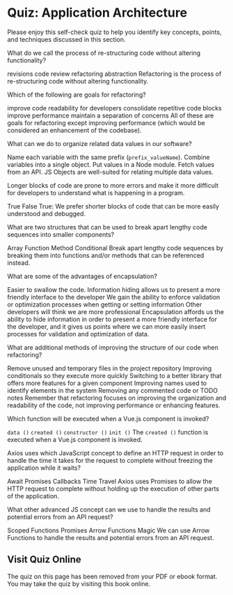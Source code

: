 # Quiz: Application Architecture

Please enjoy this self-check quiz to help you identify key concepts, points, and techniques discussed in this section.

<quiz name="">
    <question>
        <p>What do we call the process of re-structuring code without altering functionality?</p>
        <answer>revisions</answer>
        <answer>code review</answer>
        <answer correct>refactoring</answer>
        <answer>abstraction</answer>
        <explanation>Refactoring is the process of re-structuring code without altering functionality.</explanation>
    </question>
    <question multiple>
        <p>Which of the following are goals for refactoring?</p>
        <answer correct>improve code readability for developers</answer>
        <answer correct>consolidate repetitive code blocks</answer>
        <answer>improve performance</answer>
        <answer correct>maintain a separation of concerns</answer>
        <explanation>All of these are goals for refactoring except improving performance (which would be considered an enhancement of the codebase).</explanation>
    </question>
    <question>
        <p>What can we do to organize related data values in our software?</p>
        <answer>Name each variable with the same prefix (<code>prefix_valueName</code>).</answer>
        <answer correct>Combine variables into a single object.</answer>
        <answer>Put values in a Node module.</answer>
        <answer>Fetch values from an API.</answer>
        <explanation>JS Objects are well-suited for relating multiple data values.</explanation>
    </question>
    <question>
        <p>Longer blocks of code are prone to more errors and make it more difficult for developers to understand what is happening in a program.</p>
        <answer correct>True</answer>
        <answer>False</answer>
        <explanation>True: We prefer shorter blocks of code that can be more easily understood and debugged.</explanation>
    </question>
    <question>
        <p>What are two structures that can be used to break apart lengthy code sequences into smaller components?</p>
        <answer>Array</answer>
        <answer correct>Function</answer>
        <answer correct>Method</answer>
        <answer>Conditional</answer>
        <explanation>Break apart lengthy code sequences by breaking them into functions and/or methods that can be referenced instead.</explanation>
    </question>
    <question multiple>
        <p>What are some of the advantages of encapsulation?</p>
        <answer>Easier to swallow the code.</answer>
        <answer correct>Information hiding allows us to present a more friendly interface to the developer</answer>
        <answer correct>We gain the ability to enforce validation or optimization processes when getting or setting information</answer>
        <answer>Other developers will think we are more professional</answer>
        <explanation>Encapsulation affords us the ability to hide information in order to present a more friendly interface for the developer, and it gives us points where we can more easily insert processes for validation and optimization of data.</explanation>
    </question>
    <question multiple>
        <p>What are additional methods of improving the structure of our code when refactoring?</p>
        <answer correct>Remove unused and temporary files in the project repository</answer>
        <answer>Improving conditionals so they execute more quickly</answer>
        <answer>Switching to a better library that offers more features for a given component</answer>
        <answer correct>Improving names used to identify elements in the system</answer>
        <answer correct>Removing any commented code or TODO notes</answer>
        <explanation>Remember that refactoring focuses on improving the organization and readability of the code, not improving performance or enhancing features.</explanation>
    </question>
    <question>
        <p>Which function will be executed when a Vue.js component is invoked?</p>
        <answer><code>data ()</code></answer>
        <answer correct><code>created ()</code></answer>
        <answer><code>constructor ()</code></answer>
        <answer><code>init ()</code></answer>
        <explanation>The <code>created ()</code> function is executed when a Vue.js component is invoked.</explanation>
    </question>
    <question>
        <p>Axios uses which JavaScript concept to define an HTTP request in order to handle the time it takes for the request to complete without freezing the application while it waits?</p>
        <answer>Await</answer>
        <answer correct>Promises</answer>
        <answer>Callbacks</answer>
        <answer>Time Travel</answer>
        <explanation>Axios uses Promises to allow the HTTP request to complete without holding up the execution of other parts of the application.</explanation>
    </question>
    <question>
        <p>What other advanced JS concept can we use to handle the results and potential errors from an API request?</p>
        <answer>Scoped Functions</answer>
        <answer>Promises</answer>
        <answer correct>Arrow Functions</answer>
        <answer>Magic</answer>
        <explanation>We can use Arrow Functions to handle the results and potential errors from an API request.</explanation>
    </question> 
</quiz>

<div class="no-quiz">
     <h2>Visit Quiz Online</h2>
     <p> 
         The quiz on this page has been removed from your PDF 
         or ebook format. You may take the quiz by visiting
         this book online.
     </p>
</div>
